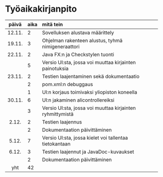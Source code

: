 # Työaikakirjanpito

| päivä | aika | mitä tein  |
| :----:|:-----| :-----|
|12.11.  |2     |Sovelluksen alustava määrittely |
|19.11.  |3     |Ohjelman rakenteen alustus, tyhmä nimigeneraattori |
|22.11.  |2     |Java FX:n ja Checkstylen tuonti |
|        |5     |Versio UI:sta, jossa voi muuttaa kirjainten painotuksia |
|23.11.  |2     |Testien laajentaminen sekä dokumentaatio |
|        |2     |pom.xml:n debuggaus |
|        |1     |UI:n korjaus toimivaksi yliopiston koneella |
|30.11.  |6     |UI:n jakaminen alicontrollereiksi |
|        |3     |Versio UI:sta, jossa voi muuttaa kirjainten ryhmittymistä |
|2.12.   |2     |Testien laajennus |
|        |2     |Dokumentaation päivittäminen |
|5.12.   |7     |Versio UI:sta, jossa kielet voi tallentaa tietokantaan |
|6.12.   |3     |Testien laajennut ja JavaDoc-kuvaukset |
|        |2      |Dokumentaation päivittäminen |
| yht    | 42   | | 